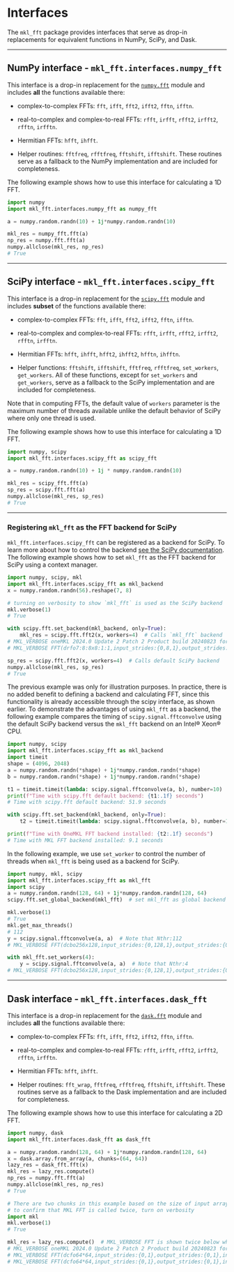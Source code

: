 # Interfaces
The `mkl_fft` package provides interfaces that serve as drop-in replacements for equivalent functions in NumPy, SciPy, and Dask.

---

## NumPy interface - `mkl_fft.interfaces.numpy_fft`

This interface is a drop-in replacement for the [`numpy.fft`](https://numpy.org/devdocs/reference/routines.fft.html) module and includes **all** the functions available there:

* complex-to-complex FFTs: `fft`, `ifft`, `fft2`, `ifft2`, `fftn`, `ifftn`.

* real-to-complex and complex-to-real FFTs: `rfft`, `irfft`, `rfft2`, `irfft2`, `rfftn`, `irfftn`.

* Hermitian FFTs: `hfft`, `ihfft`.

* Helper routines: `fftfreq`, `rfftfreq`, `fftshift`, `ifftshift`. These routines serve as a fallback to the NumPy implementation and are included for completeness.

The following example shows how to use this interface for calculating a 1D FFT.

```python
import numpy
import mkl_fft.interfaces.numpy_fft as numpy_fft

a = numpy.random.randn(10) + 1j*numpy.random.randn(10)

mkl_res = numpy_fft.fft(a)
np_res = numpy.fft.fft(a)
numpy.allclose(mkl_res, np_res)
# True
```

---

## SciPy interface - `mkl_fft.interfaces.scipy_fft`
This interface is a drop-in replacement for the [`scipy.fft`](https://scipy.github.io/devdocs/reference/fft.html) module and includes **subset** of the functions available there:

* complex-to-complex FFTs: `fft`, `ifft`, `fft2`, `ifft2`, `fftn`, `ifftn`.

* real-to-complex and complex-to-real FFTs: `rfft`, `irfft`, `rfft2`, `irfft2`, `rfftn`, `irfftn`.

* Hermitian FFTs: `hfft`, `ihfft`, `hfft2`, `ihfft2`, `hfftn`, `ihfftn`.

* Helper functions: `fftshift`, `ifftshift`, `fftfreq`, `rfftfreq`, `set_workers`, `get_workers`. All of these functions, except for `set_workers` and `get_workers`, serve as a fallback to the SciPy implementation and are included for completeness.

Note that in computing FFTs, the default value of `workers` parameter is the maximum number of threads available unlike the default behavior of SciPy where only one thread is used.

The following example shows how to use this interface for calculating a 1D FFT.

```python
import numpy, scipy
import mkl_fft.interfaces.scipy_fft as scipy_fft

a = numpy.random.randn(10) + 1j * numpy.random.randn(10)

mkl_res = scipy_fft.fft(a)
sp_res = scipy.fft.fft(a)
numpy.allclose(mkl_res, sp_res)
# True
```

---

### Registering `mkl_fft` as the FFT backend for SciPy

`mkl_fft.interfaces.scipy_fft` can be registered as a backend for SciPy. To learn more about how to control the backend [see the SciPy documentation](https://docs.scipy.org/doc/scipy/reference/fft.html#backend-control). The following example shows how to set `mkl_fft` as the FFT backend for SciPy using a context manager.

```python
import numpy, scipy, mkl
import mkl_fft.interfaces.scipy_fft as mkl_backend
x = numpy.random.randn(56).reshape(7, 8)

# turning on verbosity to show `mkl_fft` is used as the SciPy backend
mkl.verbose(1)
# True

with scipy.fft.set_backend(mkl_backend, only=True):
    mkl_res = scipy.fft.fft2(x, workers=4)  # Calls `mkl_fft` backend
# MKL_VERBOSE oneMKL 2024.0 Update 2 Patch 2 Product build 20240823 for Intel(R) 64 architecture Intel(R) Advanced Vector Extensions 512 (Intel(R) AVX-512) with support for INT8, BF16, FP16 (limited) instructions, and Intel(R) Advanced Matrix Extensions (Intel(R) AMX) with INT8 and BF16, Lnx 2.00GHz intel_thread
# MKL_VERBOSE FFT(drfo7:8:8x8:1:1,input_strides:{0,8,1},output_strides:{0,8,1},bScale:0.0178571,tLim:1,unaligned_output,desc:0x557affb60d40) 36.11us CNR:OFF Dyn:1 FastMM:1 TID:0  NThr:4

sp_res = scipy.fft.fft2(x, workers=4)  # Calls default SciPy backend
numpy.allclose(mkl_res, sp_res)
# True
```

The previous example was only for illustration purposes. In practice, there is no added benefit to defining a backend and calculating FFT, since this functionality is already accessible through the scipy interface, as shown earlier.
To demonstrate the advantages of using `mkl_fft` as a backend, the following example compares the timing of `scipy.signal.fftconvolve` using the default SciPy backend versus the `mkl_fft` backend on an Intel® Xeon® CPU.

```python
import numpy, scipy
import mkl_fft.interfaces.scipy_fft as mkl_backend
import timeit
shape = (4096, 2048)
a = numpy.random.randn(*shape) + 1j*numpy.random.randn(*shape)
b = numpy.random.randn(*shape) + 1j*numpy.random.randn(*shape)

t1 = timeit.timeit(lambda: scipy.signal.fftconvolve(a, b), number=10)
print(f"Time with scipy.fft default backend: {t1:.1f} seconds")
# Time with scipy.fft default backend: 51.9 seconds

with scipy.fft.set_backend(mkl_backend, only=True):
    t2 = timeit.timeit(lambda: scipy.signal.fftconvolve(a, b), number=10)

print(f"Time with OneMKL FFT backend installed: {t2:.1f} seconds")
# Time with MKL FFT backend installed: 9.1 seconds
```

In the following example, we use `set_worker` to control the number of threads when `mkl_fft` is being used as a backend for SciPy.

```python
import numpy, mkl, scipy
import mkl_fft.interfaces.scipy_fft as mkl_fft
import scipy
a = numpy.random.randn(128, 64) + 1j*numpy.random.randn(128, 64)
scipy.fft.set_global_backend(mkl_fft)  # set mkl_fft as global backend

mkl.verbose(1)
# True
mkl.get_max_threads()
# 112
y = scipy.signal.fftconvolve(a, a)  # Note that Nthr:112
# MKL_VERBOSE FFT(dcbo256x128,input_strides:{0,128,1},output_strides:{0,128,1},bScale:3.05176e-05,tLim:56,unaligned_input,unaligned_output,desc:0x563aefe86180) 165.02us CNR:OFF Dyn:1 FastMM:1 TID:0  NThr:112

with mkl_fft.set_workers(4):
    y = scipy.signal.fftconvolve(a, a)  # Note that Nthr:4
# MKL_VERBOSE FFT(dcbo256x128,input_strides:{0,128,1},output_strides:{0,128,1},bScale:3.05176e-05,tLim:4,unaligned_output,desc:0x563aefe86180) 187.37us CNR:OFF Dyn:1 FastMM:1 TID:0  NThr:4
```

---

## Dask interface - `mkl_fft.interfaces.dask_fft`

This interface is a drop-in replacement for the [`dask.fft`](https://dask.pydata.org/en/latest/array-api.html#fast-fourier-transforms) module and includes **all** the functions available there:

* complex-to-complex FFTs: `fft`, `ifft`, `fft2`, `ifft2`, `fftn`, `ifftn`.

* real-to-complex and complex-to-real FFTs: `rfft`, `irfft`, `rfft2`, `irfft2`, `rfftn`, `irfftn`.

* Hermitian FFTs: `hfft`, `ihfft`.

* Helper routines: `fft_wrap`, `fftfreq`, `rfftfreq`, `fftshift`, `ifftshift`. These routines serve as a fallback to the Dask implementation and are included for completeness.

The following example shows how to use this interface for calculating a 2D FFT.

```python
import numpy, dask
import mkl_fft.interfaces.dask_fft as dask_fft

a = numpy.random.randn(128, 64) + 1j*numpy.random.randn(128, 64)
x = dask.array.from_array(a, chunks=(64, 64))
lazy_res = dask_fft.fft(x)
mkl_res = lazy_res.compute()
np_res = numpy.fft.fft(a)
numpy.allclose(mkl_res, np_res)
# True

# There are two chunks in this example based on the size of input array (128, 64) and chunk size (64, 64)
# to confirm that MKL FFT is called twice, turn on verbosity
import mkl
mkl.verbose(1)
# True

mkl_res = lazy_res.compute()  # MKL_VERBOSE FFT is shown twice below which means MKL FFT is called twice
# MKL_VERBOSE oneMKL 2024.0 Update 2 Patch 2 Product build 20240823 for Intel(R) 64 architecture Intel(R) Advanced Vector Extensions 512 (Intel(R) AVX-512) with support for INT8, BF16, FP16 (limited) instructions, and Intel(R) Advanced Matrix Extensions (Intel(R) AMX) with INT8 and BF16, Lnx 3.80GHz intel_thread
# MKL_VERBOSE FFT(dcfo64*64,input_strides:{0,1},output_strides:{0,1},input_distance:64,output_distance:64,bScale:0.015625,tLim:32,unaligned_input,desc:0x7fd000010e40) 432.84us CNR:OFF Dyn:1 FastMM:1 TID:0  NThr:112
# MKL_VERBOSE FFT(dcfo64*64,input_strides:{0,1},output_strides:{0,1},input_distance:64,output_distance:64,bScale:0.015625,tLim:32,unaligned_input,desc:0x7fd480011300) 499.00us CNR:OFF Dyn:1 FastMM:1 TID:0  NThr:112
```
